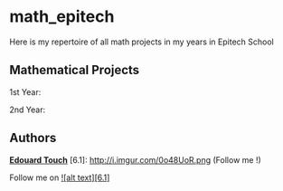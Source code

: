 # math_epitech

Here is my repertoire of all math projects in my years in Epitech School

## Mathematical Projects

1st Year:


2nd Year:


## Authors

 **[Edouard Touch](https://github.com/Eydou)**
[6.1]: http://i.imgur.com/0o48UoR.png (Follow me !)

[1]: https://github.com/Eydou

Follow me on [![alt text][6.1]][1]
